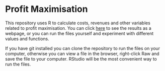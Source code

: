 # Profit Maximisation
This repository uses R to calculate costs, revenues and other variables related to profit maximisation. You can click [here](https://cdn.rawgit.com/mcallaghan/econ_101/v0001/profit_max.html) to see the results as a webpage, or you can run the files yourself and experiment with different values and functions.

If you have git installed you can clone the repository to run the files on your computer, otherwise you can view a file in the browser, right-click Raw and save the file to your computer. RStudio will be the most convenient way to run the files.